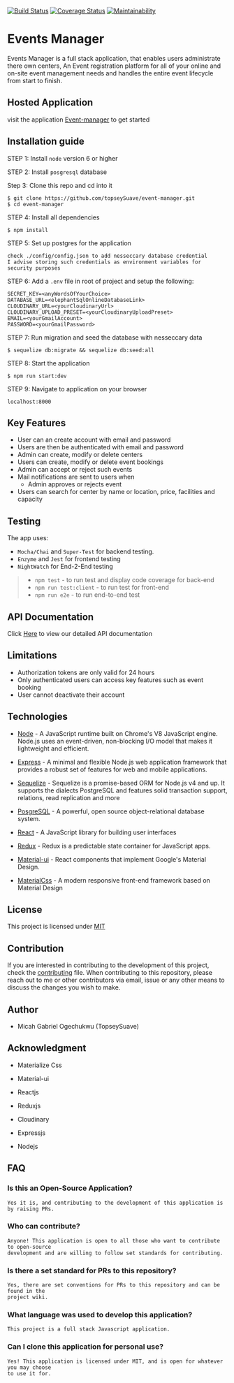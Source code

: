 
[![Build Status](https://travis-ci.org/topseySuave/event-manager.svg?branch=develop)](https://travis-ci.org/topseySuave/event-manager)
[![Coverage Status](https://coveralls.io/repos/github/topseySuave/event-manager/badge.svg?branch=develop)](https://coveralls.io/github/topseySuave/event-manager?branch=develop)
[![Maintainability](https://api.codeclimate.com/v1/badges/2219e1701e5995fa3410/maintainability)](https://codeclimate.com/github/topseySuave/event-manager/maintainability)


# Events Manager
Events Manager is a full stack application, that enables users administrate there own centers, An Event registration platform for all of your online and on-site event management needs and handles the entire event lifecycle from start to finish.

## Hosted Application
visit the application [Event-manager](https://boots-events.herokuapp.com/) to get started


## Installation guide

STEP 1: Install `node` version 6 or higher

STEP 2: Install `posgresql` database

Step 3: Clone this repo and cd into it

```
$ git clone https://github.com/topseySuave/event-manager.git
$ cd event-manager
```

STEP 4: Install all dependencies

```
$ npm install
```

STEP 5: Set up postgres for the application

```
check ./config/config.json to add nesseccary database credential
I advise storing such credentials as environment variables for security purposes

```
STEP 6: Add a `.env` file in root of project and setup the following:

```
SECRET_KEY=<anyWordsOfYourChoice>
DATABASE_URL=<elephantSqlOnlineDatabaseLink>
CLOUDINARY_URL=<yourCloudinaryUrl>
CLOUDINARY_UPLOAD_PRESET=<yourCloudinaryUploadPreset>
EMAIL=<yourGmailAccount>
PASSWORD=<yourGmailPassword>
```

STEP 7: Run migration and seed the database with nesseccary data

```
$ sequelize db:migrate && sequelize db:seed:all
```

STEP 8: Start the application

```
$ npm run start:dev
```

STEP 9: Navigate to application on your browser

```
localhost:8000
```

## Key Features

* User can an create account with email and password
* Users are then be authenticated with email and password
* Admin can create, modify or delete centers
* Users can create, modify or delete event bookings
* Admin can accept or reject such events
* Mail notifications are sent to users when
  * Admin approves or rejects event
* Users can search for center by name or location, price, facilities and capacity

## Testing
The app uses: 
* `Mocha/Chai` and `Super-Test` for backend testing.
* `Enzyme` and `Jest` for frontend testing
* `NightWatch` for End-2-End testing

> - `npm test` - to run test and display code coverage for back-end
> - `npm run test:client` - to run test for front-end
> - `npm run e2e` - to run end-to-end test


## API Documentation
Click [Here](https://boots-events.herokuapp.com/docs) to view our detailed API documentation



## Limitations


* Authorization tokens are only valid for 24 hours
* Only authenticated users can access key features such as event booking
* User cannot deactivate their account

## Technologies
* [Node](https://www.nodejs.org) - A JavaScript runtime built on Chrome's V8 JavaScript engine. Node.js uses an event-driven, non-blocking I/O model that makes it lightweight and efficient.

* [Express](https://www.expressjs.com) - A minimal and flexible Node.js web application framework that provides a robust set of features for web and mobile applications.

* [Sequelize](http://www.docs.sequelizejs.com) - Sequelize is a promise-based ORM for Node.js v4 and up. It supports the dialects PostgreSQL and features solid transaction support, relations, read replication and more

* [PosgreSQL](https://www.postgresql.org/) - A powerful, open source object-relational database system.

* [React](https://www.reactjs.com) - A JavaScript library for building user interfaces

* [Redux](https://redux.js.org/) - Redux is a predictable state container for JavaScript apps.

* [Material-ui](https://material-ui.com) - React components that implement Google's Material Design.

* [MaterialCss](https://materialcss.com) - A modern responsive front-end framework based on Material Design

## License
This project is licensed under 
[MIT](https://github.com/topseySuave/event-manager/blob/develop/LICENSE)

## Contribution
If you are interested in contributing to the development of this project,
check the [contributing](contributing.md) file.
When contributing to this repository, please reach out to me or other contributors via email, issue or any other means to discuss the changes you wish to make.

## Author
* Micah Gabriel Ogechukwu (TopseySuave)

## Acknowledgment

* Materialize Css

* Material-ui

* Reactjs

* Reduxjs

* Cloudinary

* Expressjs

* Nodejs


## FAQ

### Is this an Open-Source Application?

```
Yes it is, and contributing to the development of this application is by raising PRs.
```

### Who can contribute?

```
Anyone! This application is open to all those who want to contribute to open-source 
development and are willing to follow set standards for contributing.
```

### Is there a set standard for PRs to this repository?

```
Yes, there are set conventions for PRs to this repository and can be found in the 
project wiki.
```

### What language was used to develop this application?

```
This project is a full stack Javascript application.
```

### Can I clone this application for personal use?

```
Yes! This application is licensed under MIT, and is open for whatever you may choose 
to use it for.
```